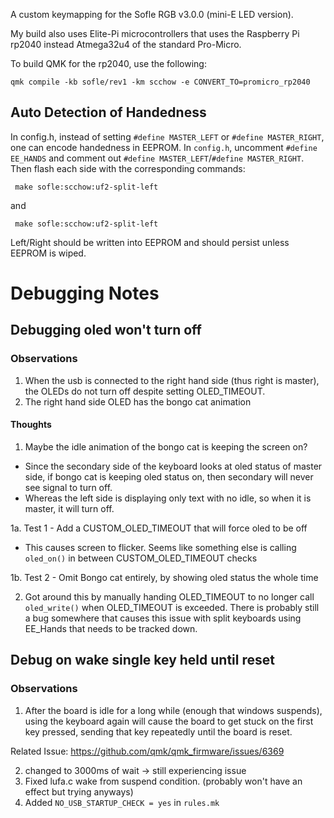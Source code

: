 A custom keymapping for the Sofle RGB v3.0.0 (mini-E LED version).

My build also uses Elite-Pi microcontrollers that uses the Raspberry Pi rp2040 instead Atmega32u4 of the standard Pro-Micro.

To build QMK for the rp2040, use the following:

```
qmk compile -kb sofle/rev1 -km scchow -e CONVERT_TO=promicro_rp2040
```

Auto Detection of Handedness
---

In config.h, instead of setting `#define MASTER_LEFT` or `#define MASTER_RIGHT`, one can encode handedness in EEPROM.
In `config.h`, uncomment `#define EE_HANDS` and comment out `#define MASTER_LEFT`/`#define MASTER_RIGHT`. 
Then flash each side with the corresponding commands:
```
 make sofle:scchow:uf2-split-left
```
and 
```
 make sofle:scchow:uf2-split-left
```
Left/Right should be written into EEPROM and should persist unless EEPROM is wiped.


# Debugging Notes

## Debugging oled won't turn off


### Observations

1. When the usb is connected to the right hand side (thus right is master), the OLEDs do not turn off despite setting OLED_TIMEOUT.
2. The right hand side OLED has the bongo cat animation

#### Thoughts

1. Maybe the idle animation of the bongo cat is keeping the screen on?
 - Since the secondary side of the keyboard looks at oled status of master side, if bongo cat is keeping oled status on, then secondary will never see signal to turn off.
 - Whereas the left side is displaying only text with no idle, so when it is master, it will turn off.
 
1a. Test 1 - Add a CUSTOM_OLED_TIMEOUT that will force oled to be off 
 - This causes screen to flicker. Seems like something else is calling `oled_on()` in between CUSTOM_OLED_TIMEOUT checks

1b. Test 2 - Omit Bongo cat entirely, by showing oled status the whole time

2. Got around this by manually handing OLED_TIMEOUT to no longer call `oled_write()` when OLED_TIMEOUT is exceeded. There is probably still a bug somewhere that causes this issue with split keyboards using EE_Hands that needs to be tracked down. 

## Debug on wake single key held until reset

### Observations
 
 1. After the board is idle for a long while (enough that windows suspends), using the keyboard again will cause the board to get stuck on the first key pressed, sending that key repeatedly until the board is reset.

 Related Issue: https://github.com/qmk/qmk_firmware/issues/6369
 
 2. changed to 3000ms of wait -> still experiencing issue
 3. Fixed lufa.c wake from suspend condition. (probably won't have an effect but trying anyways)
 4. Added `NO_USB_STARTUP_CHECK = yes` in `rules.mk`
 